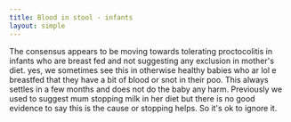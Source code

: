 ```yaml
---
title: Blood in stool - infants
layout: simple
---
```



The consensus appears to be moving towards tolerating proctocolitis in infants who are breast fed and not suggesting any exclusion in mother's diet.
yes, we sometimes see this in otherwise healthy babies who ar lol e breastfed that they have a bit of blood or snot in their poo. This always settles in a few months and does not do the baby any harm. Previously we used to suggest mum stopping milk in her diet but there is no good evidence to say this is the cause or stopping helps. So it's ok to ignore it.
